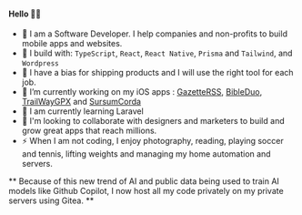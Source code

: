 #### Hello 👋🏽

- 🏢 I am a Software Developer. I help companies and non-profits to build mobile apps and websites.
- 🧰 I build with: `TypeScript`, `React`, `React Native`, `Prisma` and `Tailwind`, and `Wordpress`
- 🚢 I have a bias for shipping products and I will use the right tool for each job.
- 🔭 I’m currently working on my iOS apps :  [GazetteRSS](https://apps.apple.com/fr/app/gazette-rss/id6450015408), [BibleDuo](https://apps.apple.com/fr/app/bibleduo-étudiez-la-bible/id6502559093), [TrailWayGPX](https://apps.apple.com/fr/app/trailway-gpx/id6670142969) and [SursumCorda](https://apps.apple.com/fr/app/sursum-corda/id1615083215)
- 🌱 I am currently learning Laravel
- 🧠 I'm looking to collaborate with designers and marketers to build and grow great apps that reach millions.
- ⚡ When I am not coding, I enjoy photography, reading, playing soccer and tennis, lifting weights and managing my home automation and servers.

** Because of this new trend of AI and public data being used to train AI models like Github Copilot, I now host all my code privately on my private servers using Gitea. **




<!--
**YannickDot/Yannickdot** is a ✨ _special_ ✨ repository because its `README.md` (this file) appears on your GitHub profile.

Here are some ideas to get you started:

- 🔭 I’m currently working on ...
- 🌱 I’m currently learning ...
- 👯 I’m looking to collaborate on ...
- 🤔 I’m looking for help with ...
- 💬 Ask me about ...
- 📫 How to reach me: ...
- 😄 Pronouns: ...
- ⚡ Fun fact: ...
-->
